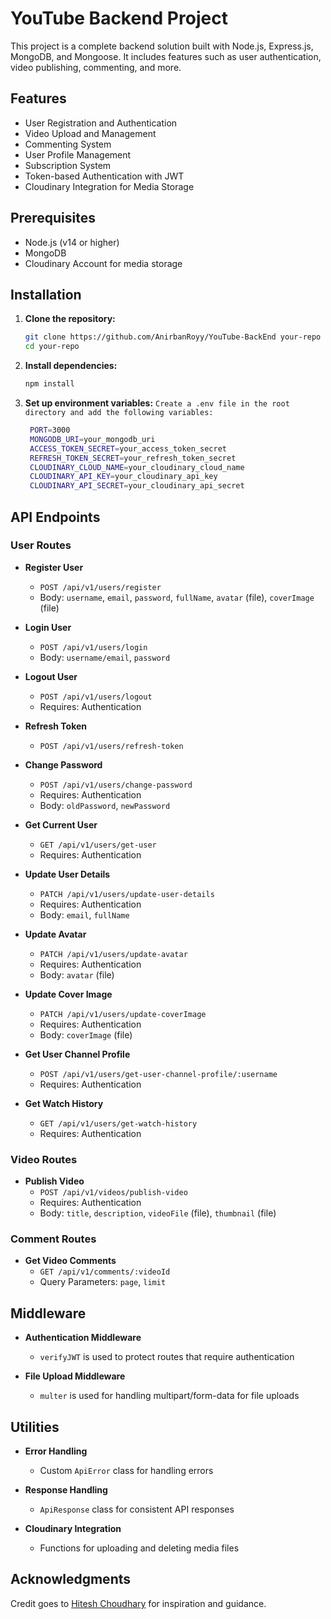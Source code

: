 # YouTube Backend Project

This project is a complete backend solution built with Node.js, Express.js, MongoDB, and Mongoose. It includes features such as user authentication, video publishing, commenting, and more.

## Features

- User Registration and Authentication
- Video Upload and Management
- Commenting System
- User Profile Management
- Subscription System
- Token-based Authentication with JWT
- Cloudinary Integration for Media Storage

## Prerequisites

- Node.js (v14 or higher)
- MongoDB
- Cloudinary Account for media storage

## Installation

1. **Clone the repository:**

   ```bash
   git clone https://github.com/AnirbanRoyy/YouTube-BackEnd your-repo
   cd your-repo

2. **Install dependencies:**

   ```bash
   npm install

3. **Set up environment variables:** 
`Create a .env file in the root directory and add the following variables:`

   ```bash
    PORT=3000
    MONGODB_URI=your_mongodb_uri
    ACCESS_TOKEN_SECRET=your_access_token_secret
    REFRESH_TOKEN_SECRET=your_refresh_token_secret
    CLOUDINARY_CLOUD_NAME=your_cloudinary_cloud_name
    CLOUDINARY_API_KEY=your_cloudinary_api_key
    CLOUDINARY_API_SECRET=your_cloudinary_api_secret

## API Endpoints

### User Routes

- **Register User**
  - `POST /api/v1/users/register`
  - Body: `username`, `email`, `password`, `fullName`, `avatar` (file), `coverImage` (file)

- **Login User**
  - `POST /api/v1/users/login`
  - Body: `username/email`, `password`

- **Logout User**
  - `POST /api/v1/users/logout`
  - Requires: Authentication

- **Refresh Token**
  - `POST /api/v1/users/refresh-token`

- **Change Password**
  - `POST /api/v1/users/change-password`
  - Requires: Authentication
  - Body: `oldPassword`, `newPassword`

- **Get Current User**
  - `GET /api/v1/users/get-user`
  - Requires: Authentication

- **Update User Details**
  - `PATCH /api/v1/users/update-user-details`
  - Requires: Authentication
  - Body: `email`, `fullName`

- **Update Avatar**
  - `PATCH /api/v1/users/update-avatar`
  - Requires: Authentication
  - Body: `avatar` (file)

- **Update Cover Image**
  - `PATCH /api/v1/users/update-coverImage`
  - Requires: Authentication
  - Body: `coverImage` (file)

- **Get User Channel Profile**
  - `POST /api/v1/users/get-user-channel-profile/:username`
  - Requires: Authentication

- **Get Watch History**
  - `GET /api/v1/users/get-watch-history`
  - Requires: Authentication

### Video Routes

- **Publish Video**
  - `POST /api/v1/videos/publish-video`
  - Requires: Authentication
  - Body: `title`, `description`, `videoFile` (file), `thumbnail` (file)

### Comment Routes

- **Get Video Comments**
  - `GET /api/v1/comments/:videoId`
  - Query Parameters: `page`, `limit`

## Middleware

- **Authentication Middleware**
  - `verifyJWT` is used to protect routes that require authentication

- **File Upload Middleware**
  - `multer` is used for handling multipart/form-data for file uploads

## Utilities

- **Error Handling**
  - Custom `ApiError` class for handling errors

- **Response Handling**
  - `ApiResponse` class for consistent API responses

- **Cloudinary Integration**
  - Functions for uploading and deleting media files

## Acknowledgments

Credit goes to [Hitesh Choudhary](https://www.youtube.com/@chaiaurcode) for inspiration and guidance.
